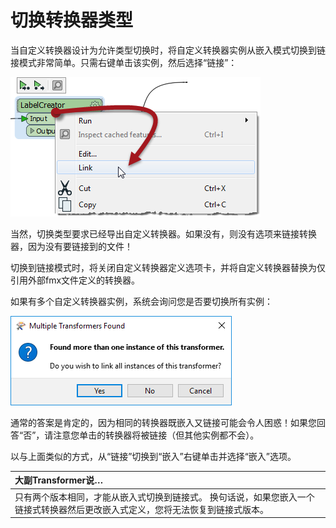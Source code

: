 # 切换转换器类型

当自定义转换器设计为允许类型切换时，将自定义转换器实例从嵌入模式切换到链接模式非常简单。只需右键单击该实例，然后选择“链接”：

![](../.gitbook/assets/img5.039.customtransformerconverttolinked.png)

当然，切换类型要求已经导出自定义转换器。如果没有，则没有选项来链接转换器，因为没有要链接到的文件！

切换到链接模式时，将关闭自定义转换器定义选项卡，并将自定义转换器替换为仅引用外部fmx文件定义的转换器。

如果有多个自定义转换器实例，系统会询问您是否要切换所有实例：

![](../.gitbook/assets/img5.040.customtransformerconvertalltolinked.png)

通常的答案是肯定的，因为相同的转换器既嵌入又链接可能会令人困惑！如果您回答“否”，请注意您单击的转换器将被链接（但其他实例都不会）。

以与上面类似的方式，从“链接”切换到“嵌入”右键单击并选择“嵌入”选项。

|  大副Transformer说… |
| :--- |
|  只有两个版本相同，才能从嵌入式切换到链接式。  换句话说，如果您嵌入一个链接式转换器然后更改嵌入式定义，您将无法恢复到链接式版本。 |

